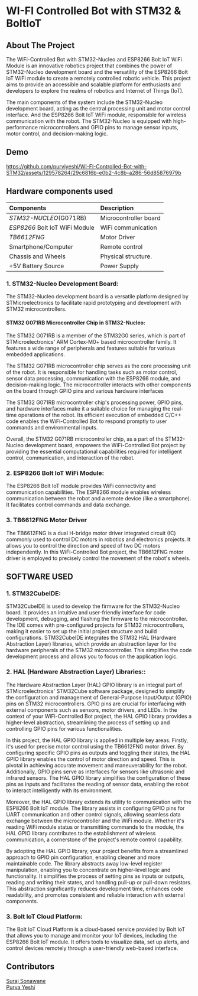 # WI-FI Controlled Bot with STM32 & BoltIoT

## About The Project
The WiFi-Controlled Bot with STM32-Nucleo and ESP8266 Bolt IoT WiFi Module is an innovative robotics project that combines the power of STM32-Nucleo development board and the versatility of the ESP8266 Bolt IoT WiFi module to create a remotely controlled robotic vehicle. This project aims to provide an accessible and scalable platform for enthusiasts and developers to explore the realms of robotics and Internet of Things (IoT).

The main components of the system include the STM32-Nucleo development board, acting as the central processing unit and motor control interface. And the ESP8266 Bolt IoT WiFi module, responsible for wireless communication with the robot. The STM32-Nucleo is equipped with high-performance microcontrollers and GPIO pins to manage sensor inputs, motor control, and decision-making logic.

## Demo
https://github.com/purviyeshi/WI-FI-Controlled-Bot-with-STM32/assets/129578264/29c6816b-e0b2-4c8b-a286-56d85876979b

## Hardware components used

| Components | Description     |
| :-------- | :------- | 
| *STM32-NUCLEO*(G071RB) | Microcontroller board|
|*ESP8266* Bolt IoT WiFi Module|WiFi communication|
|*TB6612FNG*|Motor Driver|
|Smartphone/Computer|Remote control|
|Chassis and Wheels|Physical structure.|
|+5V Battery Source|Power Supply|

### 1. STM32-Nucleo Development Board:
The STM32-Nucleo development board is a versatile platform designed by STMicroelectronics to facilitate rapid prototyping and development with STM32 microcontrollers.

#### STM32 G071RB Microcontroller Chip in STM32-Nucleo:
The STM32 G071RB is a member of the STM32G0 series, which is part of STMicroelectronics' ARM Cortex-M0+ based microcontroller family. It features a wide range of peripherals and features suitable for various embedded applications.

The STM32 G071RB microcontroller chip serves as the core processing unit of the robot. It is responsible for handling tasks such as motor control, sensor data processing, communication with the ESP8266 module, and decision-making logic. The microcontroller interacts with other components on the board through GPIO pins and various hardware interfaces

The STM32 G071RB microcontroller chip's processing power, GPIO pins, and hardware interfaces make it a suitable choice for managing the real-time operations of the robot. Its efficient execution of embedded C/C++ code enables the WiFi-Controlled Bot to respond promptly to user commands and environmental inputs.

Overall, the STM32 G071RB microcontroller chip, as a part of the STM32-Nucleo development board, empowers the WiFi-Controlled Bot project by providing the essential computational capabilities required for intelligent control, communication, and interaction of the robot.

### 2. ESP8266 Bolt IoT WiFi Module:
The ESP8266 Bolt IoT module provides WiFi connectivity and communication capabilities.
The ESP8266 module enables wireless communication between the robot and a remote device (like a smartphone). It facilitates control commands and data exchange.

### 3. TB6612FNG Motor Driver
The TB6612FNG is a dual H-bridge motor driver integrated circuit (IC) commonly used to control DC motors in robotics and electronics projects. It allows you to control the direction and speed of two DC motors independently. In this WiFi-Controlled Bot project, the TB6612FNG motor driver is employed to precisely control the movement of the robot's wheels.

## SOFTWARE USED 

### 1. STM32CubeIDE:

STM32CubeIDE is used to develop the firmware for the STM32-Nucleo board. It provides an intuitive and user-friendly interface for code development, debugging, and flashing the firmware to the microcontroller.
The IDE comes with pre-configured projects for STM32 microcontrollers, making it easier to set up the initial project structure and build configurations.
STM32CubeIDE integrates the STM32 HAL (Hardware Abstraction Layer) libraries, which provide an abstraction layer for the hardware peripherals of the STM32 microcontroller. This simplifies the code development process and allows you to focus on the application logic.

### 2. HAL (Hardware Abstraction Layer) Libraries::
The Hardware Abstraction Layer (HAL) GPIO library is an integral part of STMicroelectronics' STM32Cube software package, designed to simplify the configuration and management of General-Purpose Input/Output (GPIO) pins on STM32 microcontrollers. GPIO pins are crucial for interfacing with external components such as sensors, motor drivers, and LEDs. In the context of your WiFi-Controlled Bot project, the HAL GPIO library provides a higher-level abstraction, streamlining the process of setting up and controlling GPIO pins for various functionalities.

In this project, the HAL GPIO library is applied in multiple key areas. Firstly, it's used for precise motor control using the TB6612FNG motor driver. By configuring specific GPIO pins as outputs and toggling their states, the HAL GPIO library enables the control of motor direction and speed. This is pivotal in achieving accurate movement and maneuverability for the robot. Additionally, GPIO pins serve as interfaces for sensors like ultrasonic and infrared sensors. The HAL GPIO library simplifies the configuration of these pins as inputs and facilitates the reading of sensor data, enabling the robot to interact intelligently with its environment.

Moreover, the HAL GPIO library extends its utility to communication with the ESP8266 Bolt IoT module. The library assists in configuring GPIO pins for UART communication and other control signals, allowing seamless data exchange between the microcontroller and the WiFi module. Whether it's reading WiFi module status or transmitting commands to the module, the HAL GPIO library contributes to the establishment of wireless communication, a cornerstone of the project's remote control capability.

By adopting the HAL GPIO library, your project benefits from a streamlined approach to GPIO pin configuration, enabling cleaner and more maintainable code. The library abstracts away low-level register manipulation, enabling you to concentrate on higher-level logic and functionality. It simplifies the process of setting pins as inputs or outputs, reading and writing their states, and handling pull-up or pull-down resistors. This abstraction significantly reduces development time, enhances code readability, and promotes consistent and reliable interaction with external components.

### 3. Bolt IoT Cloud Platform:
The Bolt IoT Cloud Platform is a cloud-based service provided by Bolt IoT that allows you to manage and monitor your IoT devices, including the ESP8266 Bolt IoT module. It offers tools to visualize data, set up alerts, and control devices remotely through a user-friendly web-based interface.

## Contributors

[Suraj Sonawane](https://github.com/SurajSonawane2415)                                                                          
[Purva Yeshi](https://github.com/PurviSYeshi)  
